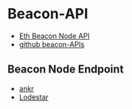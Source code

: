 # Beacon-API

- [Eth Beacon Node API](https://ethereum.github.io/beacon-APIs/)
- [github beacon-APIs](https://github.com/ethereum/beacon-APIs)

## Beacon Node Endpoint

- [ankr](https://www.ankr.com/rpc/eth/)
- [Lodestar](https://beaconstate-mainnet.chainsafe.io/)
